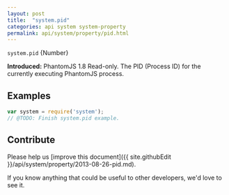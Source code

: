 ```yaml
---
layout: post
title:  "system.pid"
categories: api system system-property
permalink: api/system/property/pid.html
---
```


`system.pid` {Number}

**Introduced:** PhantomJS 1.8
Read-only. The PID (Process ID) for the currently executing PhantomJS process.

## Examples

```javascript
var system = require('system');
// @TODO: Finish system.pid example.
```

## Contribute

Please help us [improve this document]({{ site.githubEdit }}/api/system/property/2013-08-26-pid.md).

If you know anything that could be useful to other developers, we'd love to see it.


